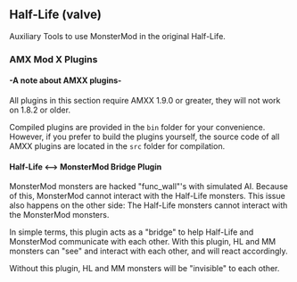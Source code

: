 ## Half-Life (valve)

Auxiliary Tools to use MonsterMod in the original Half-Life.

### AMX Mod X Plugins

#### -A note about AMXX plugins-

All plugins in this section require AMXX 1.9.0 or greater, they will not work on 1.8.2 or older.

Compiled plugins are provided in the `bin` folder for your convenience. However, if you prefer to build the plugins yourself, the source code of all AMXX plugins are located in the `src` folder for compilation.

#### Half-Life <--> MonsterMod Bridge Plugin

MonsterMod monsters are hacked "func_wall"'s with simulated AI. Because of this, MonsterMod cannot interact with the Half-Life monsters. This issue also happens on the other side: The Half-Life monsters cannot interact with the MonsterMod monsters.

In simple terms, this plugin acts as a "bridge" to help Half-Life and MonsterMod communicate with each other. With this plugin, HL and MM monsters can "see" and interact with each other, and will react accordingly.

Without this plugin, HL and MM monsters will be "invisible" to each other.
